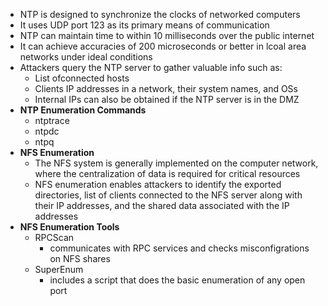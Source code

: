 - NTP is designed to synchronize the clocks of networked computers
- It uses UDP port 123 as its primary means of communication
- NTP can maintain time to within 10 milliseconds over the public internet
- It can achieve accuracies of 200 microseconds or better in lcoal area networks under ideal conditions
- Attackers query the NTP server to gather valuable info such as:
	- List ofconnected hosts
	- Clients IP addresses in a network, their system names, and OSs
	- Internal IPs can also be obtained if the NTP server is in the DMZ
- **NTP Enumeration Commands**
	- ntptrace
	- ntpdc
	- ntpq
- **NFS Enumeration**
	- The NFS system is generally implemented on the computer network, where the centralization of data is required for critical resources
	- NFS enumeration enables attackers to identify the exported directories, list of clients connected to the NFS server along with their IP addresses, and the shared data associated with the IP addresses
- **NFS Enumeration Tools**
	- RPCScan
		- communicates with RPC services and checks misconfigrations on NFS shares
	- SuperEnum
		- includes a script that does the basic enumeration of any open port